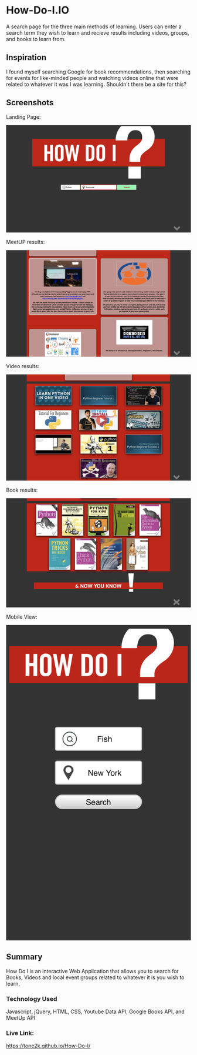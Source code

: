 # How-Do-I.IO

A search page for the three main methods of learning. Users can enter a search term they wish to learn and recieve results including videos, groups, and books to learn from.

## Inspiration

I found myself searching Google for book recommendations, then searching for events for like-minded people and watching videos online that were related to whatever it was I was learning. Shouldn't there be a site for this? 

## Screenshots
Landing Page:

![start screen](screenshots/screenshot1.png)

MeetUP results:

![results](screenshots/screenshot2.png)

Video results:

![results](screenshots/screenshot3.png)

Book results:

![results](screenshots/screenshot4.png)

Mobile View:

![results](screenshots/mobile_screenshot.PNG)

## Summary

How Do I is an interactive Web Application that allows you to search for Books, Videos and local event groups related to whatever it is you wish to learn. 

### Technology Used

Javascript, jQuery, HTML, CSS, Youtube Data API, Google Books API, and MeetUp API

### Live Link:
https://tone2k.github.io/How-Do-I/
